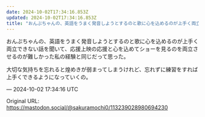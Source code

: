 ```yaml
---
date: 2024-10-02T17:34:16.853Z
updated: 2024-10-02T17:34:16.853Z
title: "おんぷちゃんの、英語をうまく発音しようとするのと歌に心を込めるのが上手く両立でき[...]"
---
```


<p>おんぷちゃんの、英語をうまく発音しようとするのと歌に心を込めるのが上手く両立できない話を聞いて、応援上映の応援と心を込めてショーを見るのを両立させるのが難しかった私の経験と同じだって思った。</p><p>大切な気持ちを忘れると煌めきが弱まってしまうけれど、忘れずに練習をすれば上手くできるようになっていくの。</p>

&mdash; 2024-10-02 17:34:16 UTC

Original URL: https://mastodon.social/@sakuramochi0/113239028980694230
